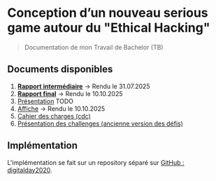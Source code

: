 # Conception d’un nouveau serious game autour du "Ethical Hacking"

> Documentation de mon Travail de Bachelor (TB)

## Documents disponibles

1. [**Rapport intermédiaire**](report/rapport-intermédiaire-tb.pdf) → Rendu le 31.07.2025
1. [**Rapport final**](report/rapport-final-tb.pdf) → Rendu le 10.10.2025
1. [Présentation](...) TODO
1. [Affiche](report/affiche/affiche.pdf) → Rendu le 10.10.2025
1. [Cahier des charges (cdc)](./preparation/cdc.md)
1. [Présentation des challenges (ancienne version des défis)](./annexe/présentation_challenges.pdf)

## Implémentation

L'implémentation se fait sur un repository séparé sur [GitHub : digitalday2020](https://github.com/CamilleKoestli/digitalday2020).
